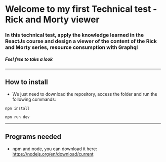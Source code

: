 <h1>Welcome to my first Technical test - Rick and Morty viewer</h1>
<h3>In this technical test, apply the knowledge learned in the ReactJs course and design a viewer of the content of the Rick and Morty series, resource consumption with Graphql</h3>

<h5>Feel free to take a look</h5>

___

## How to install
- We just need to download the repository, access the folder and run the following commands:

```
npm install 
```
```
npm run dev
```
___

## Programs needed
- npm and node, you can download it here:
https://nodejs.org/en/download/current
